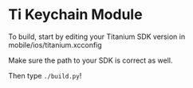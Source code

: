# Ti Keychain Module

To build, start by editing your Titanium SDK version in mobile/ios/titanium.xcconfig

Make sure the path to your SDK is correct as well.

Then type `./build.py`!

